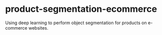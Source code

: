 # product-segmentation-ecommerce
Using deep learning to perform object segmentation for products on e-commerce websites.
